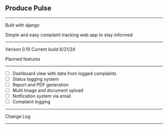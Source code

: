 ## Produce Pulse
__________________
Bulit with django 

Simple and easy complaint tracking web app to stay informed
___________________
Verison 0.10
Current bulid 6/21/24

Planned features
___________________
- [ ] Dashboard view with data from logged complaints
- [ ] Status tagging system
- [ ] Report and PDF generation 
- [ ] Multi Image and document upload
- [ ] Notfication system via email
- [ ] Complaint logging
___________________
Change Log
___________________
  
